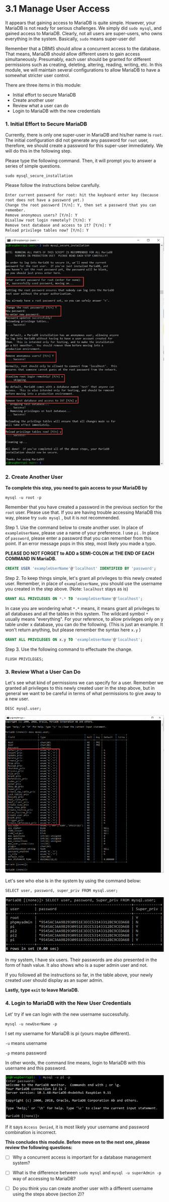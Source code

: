 # 3.1 Manage User Access

It appears that gaining access to MariaDB is quite simple. However, your MariaDB is not ready for serious challenges. We simply did `sudo mysql`, and gained access to MariaDB. Clearly, not all users are super-users, who owns everything in the system. Basically, `sudo` means super-user do!

Remember that a DBMS should allow a concurrent access to the database. That means, MariaDB should allow different users to gain access simultaneously. Presumably, each user should be granted for different permissions such as creating, deleting, altering, reading, writing, etc. In this module, we will maintain several configurations to allow MariaDB to have a somewhat stricter user control. 

There are three items in this module: 

* Initial effort to secure MariaDB
* Create another user
* Review what a user can do
* Login to MariaDB with the new credentials

### 1. Initial Effort to Secure MariaDB

Currently, there is only one super-user in MariaDB and his/her name is `root`. The initial configuration did not generate any password for `root` user, therefore, we should create a password for this super-user immediately. We will do this in the following step. 

Please type the following command. Then, it will prompt you to answer a series of simple questions. 

```shell
sudo mysql_secure_installation
```

Please follow the instructions below carefully. 

```
Enter current password for root: hit the keyboard enter key (because root does not have a password yet.)
Change the root password [Y/n]: Y, then set a password that you can remember.
Remove anonymous users? [Y/n]: Y
Disallow root login remotely? [Y/n]: Y
Remove test database and access to it? [Y/n]: Y
Reload privilege tables now? [Y/n]: Y
```



![img](images/SNAGHTML4b99a53.PNG)



### 2. Create Another User

**To complete this step, you need to gain access to your MariaDB by** 

```shell
mysql -u root -p
```

Remember that you have created a password in the previous section for the `root` user. Please use that. If you are having trouble accessing MariaDB this way, please try `sudo mysql` , but it is not recommended. 



Step 1. Use the command below to create another user. In place of `exampleUserName`, please use a name of your preference. I use `pi` . In place of `password`, please enter a password that you can remember from this point. If an error message pops in this step, most likely you made a typo. 

**PLEASE DO NOT FORGET to ADD a SEMI-COLON at THE END OF EACH COMMAND IN MariaDB.** 

```sql
CREATE USER 'exampleUserName'@'localhost' IDENTIFIED BY 'password';
```

Step 2. To keep things simple, let's grant all privileges to this newly created user. Remember, in place of `exampleUserName`, you should use the username you created in the step above. (Note: `localhost` stays as is)

```sql
GRANT ALL PRIVILEGES ON *.* TO 'exampleUserName'@'localhost';
```

In case you are wondering what `*.*` means, it means grant all privileges to all databases and all the tables in this system. The wildcard symbol `*` usually means "everything". For your reference, to allow privileges only on y table under x database, you can do the following. (This is just an example. It won't return anything, but please remember the syntax here `x.y` )

```sql
GRANT ALL PRIVILEGES ON x.y TO 'exampleUserName'@'localhost';
```

Step 3. Use the following command to effectuate the change. 

```mariadb
FLUSH PRIVILEGES; 
```



### 3. Review What a User Can Do

Let's see what kind of permissions we can specify for a user. Remember we granted all privileges to this newly created user in the step above, but in general we want to be careful in terms of what permissions to give away to a new user. 

```mariadb
DESC mysql.user;
```

![image-20210921234450904](images/image-20210921234450904.png)

Let's see who else is in the system by using the command below: 

```mariadb
SELECT user, password, super_priv FROM mysql.user;
```

![image-20210921234840987](images/image-20210921234840987.png)

In my system, I have six users. Their passwords are also presented in the form of hash value. It also shows who is a super admin user and not. 

If you followed all the instructions so far, in the table above, your newly created user should display as an super admin. 

**Lastly, type `exit` to leave MariaDB.** 

### 4. Login to MariaDB with the New User Credentials

Let' try if we can login with the new username successfully. 

```shell
mysql -u newUserName -p
```

I set my username for MariaDB is pi (yours maybe different). 

`-u` means username

`-p` means password

In other words, the command line means, login to MariaDB with this username and this password. 

![image-20210921235323111](images/image-20210921235323111.png)



If it says `Access Denied`, it is most likely your username and password combination is incorrect. 



**This concludes this module. Before move on to the next one, please review the following questions:** 

- [ ] Why a concurrent access is important for a database management system? 
- [ ] What is the difference between `sudo mysql` and `mysql -u superAdmin -p` way of accessing to MariaDB? 
- [ ] Do you think you can create another user with a different username using the steps above (section 2)?

